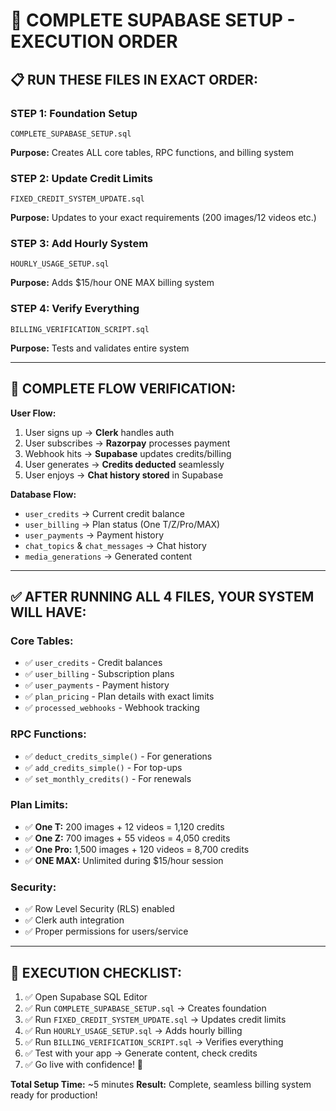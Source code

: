 # 🚀 COMPLETE SUPABASE SETUP - EXECUTION ORDER

## 📋 **RUN THESE FILES IN EXACT ORDER:**

### **STEP 1: Foundation Setup**
```
COMPLETE_SUPABASE_SETUP.sql
```
**Purpose:** Creates ALL core tables, RPC functions, and billing system

### **STEP 2: Update Credit Limits** 
```
FIXED_CREDIT_SYSTEM_UPDATE.sql
```
**Purpose:** Updates to your exact requirements (200 images/12 videos etc.)

### **STEP 3: Add Hourly System**
```
HOURLY_USAGE_SETUP.sql
```
**Purpose:** Adds $15/hour ONE MAX billing system

### **STEP 4: Verify Everything**
```
BILLING_VERIFICATION_SCRIPT.sql
```
**Purpose:** Tests and validates entire system

---

## 🔄 **COMPLETE FLOW VERIFICATION:**

**User Flow:**
1. User signs up → **Clerk** handles auth
2. User subscribes → **Razorpay** processes payment  
3. Webhook hits → **Supabase** updates credits/billing
4. User generates → **Credits deducted** seamlessly
5. User enjoys → **Chat history stored** in Supabase

**Database Flow:**
- `user_credits` → Current credit balance
- `user_billing` → Plan status (One T/Z/Pro/MAX)
- `user_payments` → Payment history
- `chat_topics` & `chat_messages` → Chat history
- `media_generations` → Generated content

---

## ✅ **AFTER RUNNING ALL 4 FILES, YOUR SYSTEM WILL HAVE:**

### Core Tables:
- ✅ `user_credits` - Credit balances
- ✅ `user_billing` - Subscription plans  
- ✅ `user_payments` - Payment history
- ✅ `plan_pricing` - Plan details with exact limits
- ✅ `processed_webhooks` - Webhook tracking

### RPC Functions:
- ✅ `deduct_credits_simple()` - For generations
- ✅ `add_credits_simple()` - For top-ups
- ✅ `set_monthly_credits()` - For renewals

### Plan Limits:
- ✅ **One T:** 200 images + 12 videos = 1,120 credits
- ✅ **One Z:** 700 images + 55 videos = 4,050 credits
- ✅ **One Pro:** 1,500 images + 120 videos = 8,700 credits
- ✅ **ONE MAX:** Unlimited during $15/hour session

### Security:
- ✅ Row Level Security (RLS) enabled
- ✅ Clerk auth integration
- ✅ Proper permissions for users/service

---

## 🎯 **EXECUTION CHECKLIST:**

1. ✅ Open Supabase SQL Editor
2. ✅ Run `COMPLETE_SUPABASE_SETUP.sql` → Creates foundation
3. ✅ Run `FIXED_CREDIT_SYSTEM_UPDATE.sql` → Updates credit limits  
4. ✅ Run `HOURLY_USAGE_SETUP.sql` → Adds hourly billing
5. ✅ Run `BILLING_VERIFICATION_SCRIPT.sql` → Verifies everything
6. ✅ Test with your app → Generate content, check credits
7. ✅ Go live with confidence! 🚀

**Total Setup Time:** ~5 minutes
**Result:** Complete, seamless billing system ready for production!
